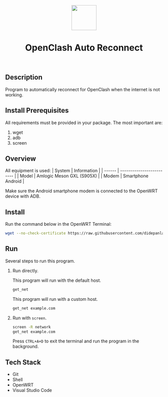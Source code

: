 <div align="center">
    <img src="https://res.cloudinary.com/rexcuni/image/upload/v1688969225/favicon_oxddqi.png" width="80px">
    <br>
    <h1>OpenClash Auto Reconnect</h1>
</div>
<p align="center">
    <a href="https://didepanlayar.com" target="_blank"><img alt="" src="https://img.shields.io/badge/Website-1DA1F2?style=normal&logo=dribbble&logoColor=white" style="vertical-align: center" /></a>
    <a href="https://instagram.com/didepanlayar" target="_blank"><img alt="" src="https://img.shields.io/badge/Instagram-DD2A7B?style=normal&logo=instagram&logoColor=white" style="vertical-align: center" /></a>
    <a href="https://www.youtube.com/@didepanlayar" target="_blank"><img alt="" src="https://img.shields.io/badge/YouTube-CD201F?style=normal&logo=youtube&logoColor=white" style="vertical-align: center" /></a>
</p>

## Description
Program to automatically reconnect for OpenClash when the internet is not working.

## Install Prerequisites
All requirements must be provided in your package. The most important are:
1. wget
2. adb
3. screen

## Overview
All equipment is used:
| System | Information               |
| ------ | ------------------------- |
| Model  | Amlogic Meson GXL (S905X) |
| Modem  | Smartphone Android        |

Make sure the Android smartphone modem is connected to the OpenWRT device with ADB.

## Install
Run the command below in the OpenWRT Terminal:

```sh
wget --no-check-certificate https://raw.githubusercontent.com/didepanlayar/OpenWRT-OpenClash-Auto-Reconnect/master/install.sh -O /tmp/install.sh && chmod +x /tmp/install.sh && /tmp/install.sh
```

## Run
Several steps to run this program.

1. Run directly.

    This program will run with the default host.

    ```sh
    get_net
    ```

    This program will run with a custom host.

    ```sh
    get_net example.com
    ```

2. Run with `screen`.

    ```sh
    screen -R network
    get_net example.com
    ```

    Press `CTRL+A+D` to exit the terminal and run the program in the background.

## Tech Stack
- Git
- Shell
- OpenWRT
- Visual Studio Code